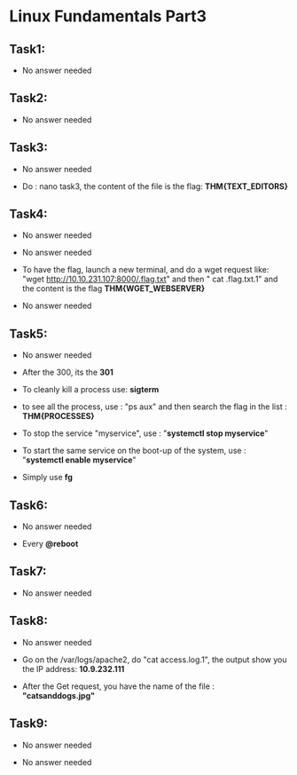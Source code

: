 # Linux Fundamentals Part3

## Task1:

- No answer needed

## Task2:

- No answer needed

## Task3:

- No answer needed

- Do : nano task3, the content of the file is the flag: **THM{TEXT_EDITORS}**

## Task4:

- No answer needed

- No answer needed

- To have the flag, launch a new terminal, and do a wget request like: "wget http://10.10.231.107:8000/.flag.txt" and then " cat .flag.txt.1" and the content is the flag
**THM{WGET_WEBSERVER}**

- No answer needed

## Task5:

- No answer needed

- After the 300, its the **301**

- To cleanly kill a process use: **sigterm**

- to see all the process, use : "ps aux" and then search the flag in the list : **THM{PROCESSES}**

- To stop the service "myservice", use : "**systemctl stop myservice**"

- To start the same service on the boot-up of the system, use : "**systemctl enable myservice**"

- Simply use **fg**

## Task6:

- No answer needed

- Every **@reboot**

## Task7:

- No answer needed

## Task8:

- No answer needed

- Go on the /var/logs/apache2, do "cat access.log.1", the output show you the IP address: **10.9.232.111**

- After the Get request, you have the name of the file : **"catsanddogs.jpg"**

## Task9:

- No answer needed

- No answer needed
